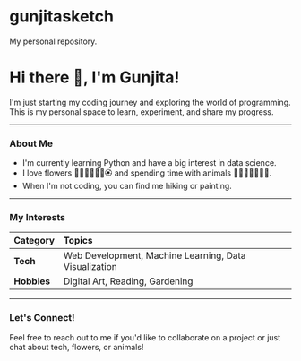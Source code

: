 # gunjitasketch
My personal repository.
# Hi there 👋, I'm Gunjita!

I'm just starting my coding journey and exploring the world of programming. This is my personal space to learn, experiment, and share my progress.

---

### About Me

-   I'm currently learning Python and have a big interest in data science.
-   I love flowers 🌹🪷🌻🌷🌼💮🏵️ and spending time with animals 🐘🦒🐶🐱🦁🐻🐸.
-   When I'm not coding, you can find me hiking or painting.

---

### My Interests

| Category | Topics |
| :--- | :--- |
| **Tech** | Web Development, Machine Learning, Data Visualization |
| **Hobbies** | Digital Art, Reading, Gardening |

---

### Let's Connect!

Feel free to reach out to me if you'd like to collaborate on a project or just chat about tech, flowers, or animals!
